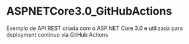 # ASPNETCore3.0_GitHubActions
Exemplo de API REST criada com o ASP.NET Core 3.0 e utilizada para deployment contínuo via GitHub Actions
